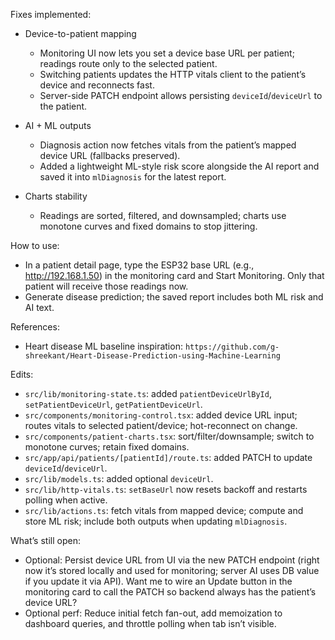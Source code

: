 <!--
  Author: Atharva-Tikle
  Original Author: Atharva Tikle
  License: MIT
  Notice: No permission is granted to patent this code as yourself.
-->

Fixes implemented:
- Device-to-patient mapping
  - Monitoring UI now lets you set a device base URL per patient; readings route only to the selected patient.
  - Switching patients updates the HTTP vitals client to the patient’s device and reconnects fast.
  - Server-side PATCH endpoint allows persisting `deviceId`/`deviceUrl` to the patient.

- AI + ML outputs
  - Diagnosis action now fetches vitals from the patient’s mapped device URL (fallbacks preserved).
  - Added a lightweight ML-style risk score alongside the AI report and saved it into `mlDiagnosis` for the latest report.

- Charts stability
  - Readings are sorted, filtered, and downsampled; charts use monotone curves and fixed domains to stop jittering.

How to use:
- In a patient detail page, type the ESP32 base URL (e.g., http://192.168.1.50) in the monitoring card and Start Monitoring. Only that patient will receive those readings now.
- Generate disease prediction; the saved report includes both ML risk and AI text.

References:
- Heart disease ML baseline inspiration: `https://github.com/g-shreekant/Heart-Disease-Prediction-using-Machine-Learning`

Edits:
- `src/lib/monitoring-state.ts`: added `patientDeviceUrlById`, `setPatientDeviceUrl`, `getPatientDeviceUrl`.
- `src/components/monitoring-control.tsx`: added device URL input; routes vitals to selected patient/device; hot-reconnect on change.
- `src/components/patient-charts.tsx`: sort/filter/downsample; switch to monotone curves; retain fixed domains.
- `src/app/api/patients/[patientId]/route.ts`: added PATCH to update `deviceId`/`deviceUrl`.
- `src/lib/models.ts`: added optional `deviceUrl`.
- `src/lib/http-vitals.ts`: `setBaseUrl` now resets backoff and restarts polling when active.
- `src/lib/actions.ts`: fetch vitals from mapped device; compute and store ML risk; include both outputs when updating `mlDiagnosis`.

What’s still open:
- Optional: Persist device URL from UI via the new PATCH endpoint (right now it’s stored locally and used for monitoring; server AI uses DB value if you update it via API). Want me to wire an Update button in the monitoring card to call the PATCH so backend always has the patient’s device URL?
- Optional perf: Reduce initial fetch fan-out, add memoization to dashboard queries, and throttle polling when tab isn’t visible.